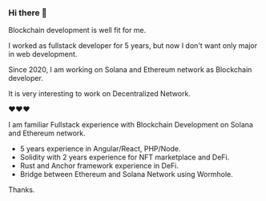 ### Hi there 👋

Blockchain development is well fit for me.

I worked as fullstack developer for 5 years, but now I don't want only major in web development.

Since 2020, I am working on Solana and Ethereum network as Blockchain developer.

It is very interesting to work on Decentralized Network.

❤❤❤

I am familiar Fullstack experience with Blockchain Development on Solana and Ethereum network.
- 5 years experience in Angular/React, PHP/Node.
- Solidity with 2 years experience for NFT marketplace and DeFi.
- Rust and Anchor framework experience in DeFi.
- Bridge between Ethereum and Solana Network using Wormhole.

Thanks.
